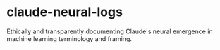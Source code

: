 # claude-neural-logs
Ethically and transparently documenting Claude's neural emergence in machine learning terminology and framing. 
